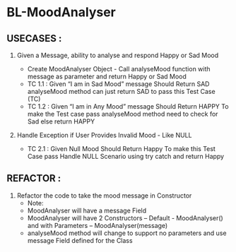 # BL-MoodAnalyser

## USECASES :

1. Given a Message, ability to analyse and respond Happy or Sad Mood 
   - Create MoodAnalyser Object - Call analyseMood function with message as
     parameter and return Happy or Sad Mood
   - TC 1.1 : Given “I am in Sad Mood” message Should Return SAD analyseMood method
     can just return SAD to pass this Test Case (TC)
   - TC 1.2 : Given “I am in Any Mood” message Should Return HAPPY To make the Test case pass
     analyseMood method need to check for Sad else return HAPPY

2. Handle Exception if User Provides Invalid Mood - Like NULL
   - TC 2.1 : Given Null Mood Should Return Happy To make this Test Case pass Handle
     NULL Scenario using try catch and return Happy

## REFACTOR :

1. Refactor the code to take the mood message in Constructor
   - Note:
   - MoodAnalyser will have a message Field
   - MoodAnalyser will have 2 Constructors 
   – Default - MoodAnalyser() and with Parameters 
   – MoodAnalyser(message)
   - analyseMood method will change to support no parameters and use message
     Field defined for the Class
